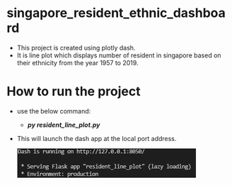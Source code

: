 # singapore_resident_ethnic_dashboard
* This project is created using plotly dash.
* It is line plot which displays number of resident in singapore based on their ethnicity from the year 1957 to 2019.

# How to run the project
* use the below command:
  - **_py resident_line_plot.py_**
* This will launch the dash app at the local port address.

  ![dash_app_address](https://github.com/21singhakash/singapore_resident_ethnic_dashboard/blob/main/dash_app.png)

